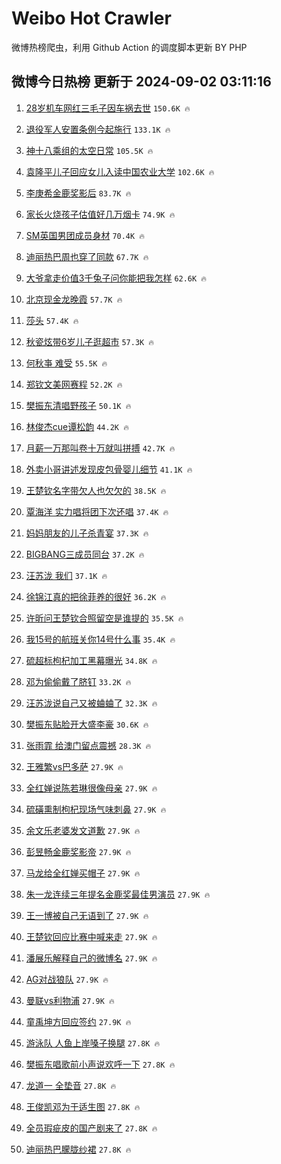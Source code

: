 # Weibo Hot Crawler 



微博热榜爬虫，利用 Github Action 的调度脚本更新 BY PHP 


## 微博今日热榜 更新于 2024-09-02 03:11:16 
1. [28岁机车网红三毛子因车祸去世](https://s.weibo.com/weibo?q=%2328%E5%B2%81%E6%9C%BA%E8%BD%A6%E7%BD%91%E7%BA%A2%E4%B8%89%E6%AF%9B%E5%AD%90%E5%9B%A0%E8%BD%A6%E7%A5%B8%E5%8E%BB%E4%B8%96%23&t=31&band_rank=1&Refer=top) `150.6K 🔥` 

1. [退役军人安置条例今起施行](https://s.weibo.com/weibo?q=%23%E9%80%80%E5%BD%B9%E5%86%9B%E4%BA%BA%E5%AE%89%E7%BD%AE%E6%9D%A1%E4%BE%8B%E4%BB%8A%E8%B5%B7%E6%96%BD%E8%A1%8C%23&t=31&band_rank=2&Refer=top) `133.1K 🔥` 

1. [神十八乘组的太空日常](https://s.weibo.com/weibo?q=%23%E7%A5%9E%E5%8D%81%E5%85%AB%E4%B9%98%E7%BB%84%E7%9A%84%E5%A4%AA%E7%A9%BA%E6%97%A5%E5%B8%B8%23&t=31&band_rank=3&Refer=top) `105.5K 🔥` 

1. [袁隆平儿子回应女儿入读中国农业大学](https://s.weibo.com/weibo?q=%23%E8%A2%81%E9%9A%86%E5%B9%B3%E5%84%BF%E5%AD%90%E5%9B%9E%E5%BA%94%E5%A5%B3%E5%84%BF%E5%85%A5%E8%AF%BB%E4%B8%AD%E5%9B%BD%E5%86%9C%E4%B8%9A%E5%A4%A7%E5%AD%A6%23&t=31&band_rank=4&Refer=top) `102.6K 🔥` 

1. [李庚希金鹿奖影后](https://s.weibo.com/weibo?q=%23%E6%9D%8E%E5%BA%9A%E5%B8%8C%E9%87%91%E9%B9%BF%E5%A5%96%E5%BD%B1%E5%90%8E%23&t=31&band_rank=5&Refer=top) `83.7K 🔥` 

1. [家长火烧孩子估值好几万烟卡](https://s.weibo.com/weibo?q=%23%E5%AE%B6%E9%95%BF%E7%81%AB%E7%83%A7%E5%AD%A9%E5%AD%90%E4%BC%B0%E5%80%BC%E5%A5%BD%E5%87%A0%E4%B8%87%E7%83%9F%E5%8D%A1%23&t=31&band_rank=6&Refer=top) `74.9K 🔥` 

1. [SM英国男团成员身材](https://s.weibo.com/weibo?q=%23SM%E8%8B%B1%E5%9B%BD%E7%94%B7%E5%9B%A2%E6%88%90%E5%91%98%E8%BA%AB%E6%9D%90%23&t=31&band_rank=7&Refer=top) `70.4K 🔥` 

1. [迪丽热巴周也穿了同款](https://s.weibo.com/weibo?q=%23%E8%BF%AA%E4%B8%BD%E7%83%AD%E5%B7%B4%E5%91%A8%E4%B9%9F%E7%A9%BF%E4%BA%86%E5%90%8C%E6%AC%BE%23&t=31&band_rank=8&Refer=top) `67.7K 🔥` 

1. [大爷拿走价值3千兔子问你能把我怎样](https://s.weibo.com/weibo?q=%23%E5%A4%A7%E7%88%B7%E6%8B%BF%E8%B5%B0%E4%BB%B7%E5%80%BC3%E5%8D%83%E5%85%94%E5%AD%90%E9%97%AE%E4%BD%A0%E8%83%BD%E6%8A%8A%E6%88%91%E6%80%8E%E6%A0%B7%23&t=31&band_rank=9&Refer=top) `62.6K 🔥` 

1. [北京现金龙晚霞](https://s.weibo.com/weibo?q=%23%E5%8C%97%E4%BA%AC%E7%8E%B0%E9%87%91%E9%BE%99%E6%99%9A%E9%9C%9E%23&t=31&band_rank=10&Refer=top) `57.7K 🔥` 

1. [莎头](https://s.weibo.com/weibo?q=%E8%8E%8E%E5%A4%B4&t=31&band_rank=11&Refer=top) `57.4K 🔥` 

1. [秋瓷炫带6岁儿子逛超市](https://s.weibo.com/weibo?q=%23%E7%A7%8B%E7%93%B7%E7%82%AB%E5%B8%A66%E5%B2%81%E5%84%BF%E5%AD%90%E9%80%9B%E8%B6%85%E5%B8%82%23&t=31&band_rank=12&Refer=top) `57.3K 🔥` 

1. [何秋亊 难受](https://s.weibo.com/weibo?q=%E4%BD%95%E7%A7%8B%E4%BA%8A%20%E9%9A%BE%E5%8F%97&t=31&band_rank=13&Refer=top) `55.5K 🔥` 

1. [郑钦文美网赛程](https://s.weibo.com/weibo?q=%E9%83%91%E9%92%A6%E6%96%87%E7%BE%8E%E7%BD%91%E8%B5%9B%E7%A8%8B&t=31&band_rank=14&Refer=top) `52.2K 🔥` 

1. [樊振东清唱野孩子](https://s.weibo.com/weibo?q=%23%E6%A8%8A%E6%8C%AF%E4%B8%9C%E6%B8%85%E5%94%B1%E9%87%8E%E5%AD%A9%E5%AD%90%23&t=31&band_rank=15&Refer=top) `50.1K 🔥` 

1. [林俊杰cue谭松韵](https://s.weibo.com/weibo?q=%23%E6%9E%97%E4%BF%8A%E6%9D%B0cue%E8%B0%AD%E6%9D%BE%E9%9F%B5%23&t=31&band_rank=16&Refer=top) `44.2K 🔥` 

1. [月薪一万那叫卷十万就叫拼搏](https://s.weibo.com/weibo?q=%E6%9C%88%E8%96%AA%E4%B8%80%E4%B8%87%E9%82%A3%E5%8F%AB%E5%8D%B7%E5%8D%81%E4%B8%87%E5%B0%B1%E5%8F%AB%E6%8B%BC%E6%90%8F&t=31&band_rank=17&Refer=top) `42.7K 🔥` 

1. [外卖小哥讲述发现皮包骨婴儿细节](https://s.weibo.com/weibo?q=%23%E5%A4%96%E5%8D%96%E5%B0%8F%E5%93%A5%E8%AE%B2%E8%BF%B0%E5%8F%91%E7%8E%B0%E7%9A%AE%E5%8C%85%E9%AA%A8%E5%A9%B4%E5%84%BF%E7%BB%86%E8%8A%82%23&t=31&band_rank=18&Refer=top) `41.1K 🔥` 

1. [王楚钦名字带欠人也欠欠的](https://s.weibo.com/weibo?q=%E7%8E%8B%E6%A5%9A%E9%92%A6%E5%90%8D%E5%AD%97%E5%B8%A6%E6%AC%A0%E4%BA%BA%E4%B9%9F%E6%AC%A0%E6%AC%A0%E7%9A%84&t=31&band_rank=19&Refer=top) `38.5K 🔥` 

1. [覃海洋 实力唱将团下次还唱](https://s.weibo.com/weibo?q=%E8%A6%83%E6%B5%B7%E6%B4%8B%20%E5%AE%9E%E5%8A%9B%E5%94%B1%E5%B0%86%E5%9B%A2%E4%B8%8B%E6%AC%A1%E8%BF%98%E5%94%B1&t=31&band_rank=20&Refer=top) `37.4K 🔥` 

1. [妈妈朋友的儿子杀青宴](https://s.weibo.com/weibo?q=%E5%A6%88%E5%A6%88%E6%9C%8B%E5%8F%8B%E7%9A%84%E5%84%BF%E5%AD%90%E6%9D%80%E9%9D%92%E5%AE%B4&t=31&band_rank=21&Refer=top) `37.3K 🔥` 

1. [BIGBANG三成员同台](https://s.weibo.com/weibo?q=BIGBANG%E4%B8%89%E6%88%90%E5%91%98%E5%90%8C%E5%8F%B0&t=31&band_rank=22&Refer=top) `37.2K 🔥` 

1. [汪苏泷 我们](https://s.weibo.com/weibo?q=%E6%B1%AA%E8%8B%8F%E6%B3%B7%20%E6%88%91%E4%BB%AC&t=31&band_rank=23&Refer=top) `37.1K 🔥` 

1. [徐锦江真的把徐菲养的很好](https://s.weibo.com/weibo?q=%E5%BE%90%E9%94%A6%E6%B1%9F%E7%9C%9F%E7%9A%84%E6%8A%8A%E5%BE%90%E8%8F%B2%E5%85%BB%E7%9A%84%E5%BE%88%E5%A5%BD&t=31&band_rank=24&Refer=top) `36.2K 🔥` 

1. [许昕问王楚钦合照留空是谁提的](https://s.weibo.com/weibo?q=%23%E8%AE%B8%E6%98%95%E9%97%AE%E7%8E%8B%E6%A5%9A%E9%92%A6%E5%90%88%E7%85%A7%E7%95%99%E7%A9%BA%E6%98%AF%E8%B0%81%E6%8F%90%E7%9A%84%23&t=31&band_rank=25&Refer=top) `35.5K 🔥` 

1. [我15号的航班关你14号什么事](https://s.weibo.com/weibo?q=%23%E6%88%9115%E5%8F%B7%E7%9A%84%E8%88%AA%E7%8F%AD%E5%85%B3%E4%BD%A014%E5%8F%B7%E4%BB%80%E4%B9%88%E4%BA%8B%23&t=31&band_rank=26&Refer=top) `35.4K 🔥` 

1. [硫超标枸杞加工黑幕曝光](https://s.weibo.com/weibo?q=%23%E7%A1%AB%E8%B6%85%E6%A0%87%E6%9E%B8%E6%9D%9E%E5%8A%A0%E5%B7%A5%E9%BB%91%E5%B9%95%E6%9B%9D%E5%85%89%23&t=31&band_rank=27&Refer=top) `34.8K 🔥` 

1. [邓为偷偷戴了脐钉](https://s.weibo.com/weibo?q=%23%E9%82%93%E4%B8%BA%E5%81%B7%E5%81%B7%E6%88%B4%E4%BA%86%E8%84%90%E9%92%89%23&t=31&band_rank=28&Refer=top) `33.2K 🔥` 

1. [汪苏泷说自己又被蛐蛐了](https://s.weibo.com/weibo?q=%23%E6%B1%AA%E8%8B%8F%E6%B3%B7%E8%AF%B4%E8%87%AA%E5%B7%B1%E5%8F%88%E8%A2%AB%E8%9B%90%E8%9B%90%E4%BA%86%23&t=31&band_rank=29&Refer=top) `32.3K 🔥` 

1. [樊振东贴脸开大盛李豪](https://s.weibo.com/weibo?q=%E6%A8%8A%E6%8C%AF%E4%B8%9C%E8%B4%B4%E8%84%B8%E5%BC%80%E5%A4%A7%E7%9B%9B%E6%9D%8E%E8%B1%AA&t=31&band_rank=30&Refer=top) `30.6K 🔥` 

1. [张雨霏 给澳门留点震撼](https://s.weibo.com/weibo?q=%E5%BC%A0%E9%9B%A8%E9%9C%8F%20%E7%BB%99%E6%BE%B3%E9%97%A8%E7%95%99%E7%82%B9%E9%9C%87%E6%92%BC&t=31&band_rank=31&Refer=top) `28.3K 🔥` 

1. [王雅繁vs巴多萨](https://s.weibo.com/weibo?q=%23%E7%8E%8B%E9%9B%85%E7%B9%81vs%E5%B7%B4%E5%A4%9A%E8%90%A8%23&t=31&band_rank=32&Refer=top) `27.9K 🔥` 

1. [全红婵说陈若琳很像母亲](https://s.weibo.com/weibo?q=%23%E5%85%A8%E7%BA%A2%E5%A9%B5%E8%AF%B4%E9%99%88%E8%8B%A5%E7%90%B3%E5%BE%88%E5%83%8F%E6%AF%8D%E4%BA%B2%23&t=31&band_rank=33&Refer=top) `27.9K 🔥` 

1. [硫磺熏制枸杞现场气味刺鼻](https://s.weibo.com/weibo?q=%23%E7%A1%AB%E7%A3%BA%E7%86%8F%E5%88%B6%E6%9E%B8%E6%9D%9E%E7%8E%B0%E5%9C%BA%E6%B0%94%E5%91%B3%E5%88%BA%E9%BC%BB%23&t=31&band_rank=34&Refer=top) `27.9K 🔥` 

1. [余文乐老婆发文道歉](https://s.weibo.com/weibo?q=%23%E4%BD%99%E6%96%87%E4%B9%90%E8%80%81%E5%A9%86%E5%8F%91%E6%96%87%E9%81%93%E6%AD%89%23&t=31&band_rank=35&Refer=top) `27.9K 🔥` 

1. [彭昱畅金鹿奖影帝](https://s.weibo.com/weibo?q=%23%E5%BD%AD%E6%98%B1%E7%95%85%E9%87%91%E9%B9%BF%E5%A5%96%E5%BD%B1%E5%B8%9D%23&t=31&band_rank=36&Refer=top) `27.9K 🔥` 

1. [马龙给全红婵买帽子](https://s.weibo.com/weibo?q=%23%E9%A9%AC%E9%BE%99%E7%BB%99%E5%85%A8%E7%BA%A2%E5%A9%B5%E4%B9%B0%E5%B8%BD%E5%AD%90%23&t=31&band_rank=37&Refer=top) `27.9K 🔥` 

1. [朱一龙连续三年提名金鹿奖最佳男演员](https://s.weibo.com/weibo?q=%23%E6%9C%B1%E4%B8%80%E9%BE%99%E8%BF%9E%E7%BB%AD%E4%B8%89%E5%B9%B4%E6%8F%90%E5%90%8D%E9%87%91%E9%B9%BF%E5%A5%96%E6%9C%80%E4%BD%B3%E7%94%B7%E6%BC%94%E5%91%98%23&t=31&band_rank=38&Refer=top) `27.9K 🔥` 

1. [王一博被自己无语到了](https://s.weibo.com/weibo?q=%23%E7%8E%8B%E4%B8%80%E5%8D%9A%E8%A2%AB%E8%87%AA%E5%B7%B1%E6%97%A0%E8%AF%AD%E5%88%B0%E4%BA%86%23&t=31&band_rank=39&Refer=top) `27.9K 🔥` 

1. [王楚钦回应比赛中喊来走](https://s.weibo.com/weibo?q=%23%E7%8E%8B%E6%A5%9A%E9%92%A6%E5%9B%9E%E5%BA%94%E6%AF%94%E8%B5%9B%E4%B8%AD%E5%96%8A%E6%9D%A5%E8%B5%B0%23&t=31&band_rank=40&Refer=top) `27.9K 🔥` 

1. [潘展乐解释自己的微博名](https://s.weibo.com/weibo?q=%23%E6%BD%98%E5%B1%95%E4%B9%90%E8%A7%A3%E9%87%8A%E8%87%AA%E5%B7%B1%E7%9A%84%E5%BE%AE%E5%8D%9A%E5%90%8D%23&t=31&band_rank=41&Refer=top) `27.9K 🔥` 

1. [AG对战狼队](https://s.weibo.com/weibo?q=%23AG%E5%AF%B9%E6%88%98%E7%8B%BC%E9%98%9F%23&t=31&band_rank=42&Refer=top) `27.9K 🔥` 

1. [曼联vs利物浦](https://s.weibo.com/weibo?q=%23%E6%9B%BC%E8%81%94vs%E5%88%A9%E7%89%A9%E6%B5%A6%23&t=31&band_rank=43&Refer=top) `27.9K 🔥` 

1. [童禹坤方回应签约](https://s.weibo.com/weibo?q=%23%E7%AB%A5%E7%A6%B9%E5%9D%A4%E6%96%B9%E5%9B%9E%E5%BA%94%E7%AD%BE%E7%BA%A6%23&t=31&band_rank=44&Refer=top) `27.9K 🔥` 

1. [游泳队 人鱼上岸嗓子换腿](https://s.weibo.com/weibo?q=%E6%B8%B8%E6%B3%B3%E9%98%9F%20%E4%BA%BA%E9%B1%BC%E4%B8%8A%E5%B2%B8%E5%97%93%E5%AD%90%E6%8D%A2%E8%85%BF&t=31&band_rank=45&Refer=top) `27.8K 🔥` 

1. [樊振东唱歌前小声说欢呼一下](https://s.weibo.com/weibo?q=%23%E6%A8%8A%E6%8C%AF%E4%B8%9C%E5%94%B1%E6%AD%8C%E5%89%8D%E5%B0%8F%E5%A3%B0%E8%AF%B4%E6%AC%A2%E5%91%BC%E4%B8%80%E4%B8%8B%23&t=31&band_rank=46&Refer=top) `27.8K 🔥` 

1. [龙道一 全垫音](https://s.weibo.com/weibo?q=%E9%BE%99%E9%81%93%E4%B8%80%20%E5%85%A8%E5%9E%AB%E9%9F%B3&t=31&band_rank=47&Refer=top) `27.8K 🔥` 

1. [王俊凯邓为于适生图](https://s.weibo.com/weibo?q=%23%E7%8E%8B%E4%BF%8A%E5%87%AF%E9%82%93%E4%B8%BA%E4%BA%8E%E9%80%82%E7%94%9F%E5%9B%BE%23&t=31&band_rank=48&Refer=top) `27.8K 🔥` 

1. [全员瑕疵皮的国产剧来了](https://s.weibo.com/weibo?q=%E5%85%A8%E5%91%98%E7%91%95%E7%96%B5%E7%9A%AE%E7%9A%84%E5%9B%BD%E4%BA%A7%E5%89%A7%E6%9D%A5%E4%BA%86&t=31&band_rank=49&Refer=top) `27.8K 🔥` 

1. [迪丽热巴朦胧纱裙](https://s.weibo.com/weibo?q=%23%E8%BF%AA%E4%B8%BD%E7%83%AD%E5%B7%B4%E6%9C%A6%E8%83%A7%E7%BA%B1%E8%A3%99%23&t=31&band_rank=50&Refer=top) `27.8K 🔥` 

